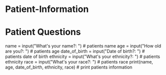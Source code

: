 # Patient-Information
# Patient Questions
name = input("What's your name?: ") # patients name
age = input("How old are you?: ") # patients age
date_of_birth = input("Date of birth?: ") # patients date of birth
ethnicity = input("What's your ethnicity?: ") # patients ethnicity
race = input("What's your race?: ") # patients race
print(name, age, date_of_birth, ethnicity, race) # print patients information
